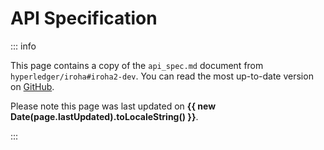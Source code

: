 <script setup>
import { useData } from 'vitepress'

const { page } = useData()
</script>

# API Specification

::: info

This page contains a copy of the `api_spec.md` document from
`hyperledger/iroha#iroha2-dev`. You can read the most up-to-date version
on
[GitHub](https://github.com/hyperledger/iroha/blob/iroha2-dev/docs/source/references/api_spec.md).

Please note this page was last updated on <b>{{ new Date(page.lastUpdated).toLocaleString() }}</b>.

:::

<!--@include: ../snippets/iroha2_dev_api_spec.md -->
